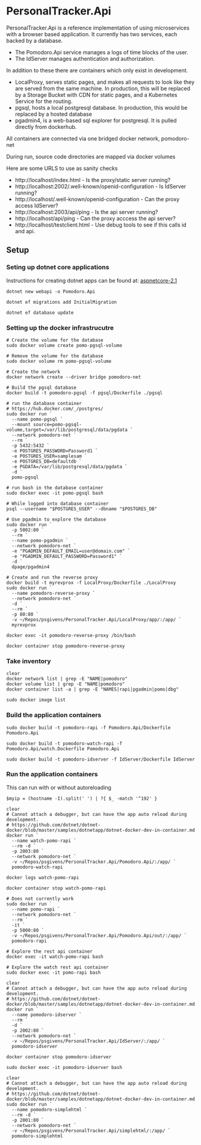 # PersonalTracker.Api

PersonalTracker.Api is a reference implementation of using microservices with a 
browser based application. It currently has two services, each backed by a database.

* The Pomodoro.Api service manages a logs of time blocks of the user.
* The IdServer manages authentication and authorization.

In addition to these there are containers which only exist in development.

* LocalProxy, serves static pages, and makes all requests to look like they are served from the same machine. In production, this will be replaced by a Storage Bucket with CDN for static pages, and a Kubernetes Service for the routing.
* pgsql, hosts a local postgresql database. In production, this would be replaced by a hosted database
* pgadmin4, is a web-based sql explorer for postgresql. It is pulled directly from dockerhub.

All containers are connected via one bridged docker network, pomodoro-net

During run, source code directories are mapped via docker volumes

Here are some URLS to use as sanity checks
* http://localhost/index.html - Is the proxy/static server running?
* http://localhost:2002/.well-known/openid-configuration - Is IdServer running?
* http://localhost/.well-known/openid-configuration - Can the proxy access IdServer?
* http://localhost:2003/api/ping - Is the api server running?
* http://localhost/api/ping - Can the proxy acccess the api server?
* http://localhost/testclient.html - Use debug tools to see if this calls id and api.

## Setup

### Seting up dotnet core applications
Instructions for creating dotnet apps can be found at:
[aspnetcore-2.1](https://docs.microsoft.com/en-us/aspnet/core/tutorials/web-api-vsc?view=aspnetcore-2.1)

    dotnet new webapi -o Pomodoro.Api

    dotnet ef migrations add InitialMigration

    dotnet ef database update

### Setting up the docker infrastrucutre

    # Create the volume for the database
    sudo docker volume create pomo-pgsql-volume

    # Remove the volume for the database
    sudo docker volume rm pomo-pgsql-volume

    # Create the network
    docker network create --driver bridge pomodoro-net
  
    # Build the pgsql database
    docker build -t pomodoro-pgsql -f pgsql/Dockerfile ./pgsql

    # run the database container
    # https://hub.docker.com/_/postgres/
    sudo docker run `
      --name pomo-pgsql `
      --mount source=pomo-pgsql-volume,target=/var/lib/postgresql/data/pgdata `
      --network pomodoro-net `
      --rm `
      -p 5432:5432 `
      -e POSTGRES_PASSWORD=Password1 `
      -e POSTGRES_USER=samplesam `
      -e POSTGRES_DB=defaultdb `
      -e PGDATA=/var/lib/postgresql/data/pgdata `
      -d `
      pomo-pgsql

    # run bash in the database container
    sudo docker exec -it pomo-pgsql bash

    # While logged into database container
    psql --username "$POSTGRES_USER" --dbname "$POSTGRES_DB"

    # Use pgadmin to explore the database
    sudo docker run `
      -p 5002:80 `
      --rm `
      --name pomo-pgadmin `
      --network pomodoro-net `
      -e "PGADMIN_DEFAULT_EMAIL=user@domain.com" `
      -e "PGADMIN_DEFAULT_PASSWORD=Password1" `
      -d `
      dpage/pgadmin4

    # Create and run the reverse proxy
    docker build -t myrevprox -f LocalProxy/Dockerfile ./LocalProxy
    sudo docker run `
      --name pomodoro-reverse-proxy `
      --network pomodoro-net `
      -d `
      --rm `
      -p 80:80 `
      -v ~/Repos/psgivens/PersonalTracker.Api/LocalProxy/app/:/app/ `
      myrevprox 
    
    docker exec -it pomodoro-reverse-proxy /bin/bash

    docker container stop pomodoro-reverse-proxy 

### Take inventory
    clear
    docker network list | grep -E "NAME|pomodoro"
    docker volume list | grep -E "NAME|pomodoro"
    docker container list -a | grep -E "NAMES|rapi|pgadmin|pomo|dbg"

    sudo docker image list

### Build the application containers

    sudo docker build -t pomodoro-rapi -f Pomodoro.Api/Dockerfile Pomodoro.Api

    sudo docker build -t pomodoro-watch-rapi -f Pomodoro.Api/watch.Dockerfile Pomodoro.Api

    sudo docker build -t pomodoro-idserver -f IdServer/Dockerfile IdServer

### Run the application containers
This can run with or without autoreloading

    $myip = (hostname -I).split(' ') | ?{ $_ -match '^192' }

    clear
    # Cannot attach a debugger, but can have the app auto reload during development.
    # https://github.com/dotnet/dotnet-docker/blob/master/samples/dotnetapp/dotnet-docker-dev-in-container.md
    docker run `
      --name watch-pomo-rapi `
      --rm -d `
      -p 2003:80 `
      --network pomodoro-net `
      -v ~/Repos/psgivens/PersonalTracker.Api/Pomodoro.Api/:/app/ `
      pomodoro-watch-rapi

    docker logs watch-pomo-rapi 

    docker container stop watch-pomo-rapi
    
    # Does not currently work
    sudo docker run `
      --name pomo-rapi `
      --network pomodoro-net `
      --rm `
      -it `
      -p 5000:80 `
      -v ~/Repos/psgivens/PersonalTracker.Api/Pomodoro.Api/out/:/app/ `
      pomodoro-rapi

    # Explore the rest api container
    docker exec -it watch-pomo-rapi bash

    # Explore the watch rest api container
    sudo docker exec -it pomo-rapi bash

    clear
    # Cannot attach a debugger, but can have the app auto reload during development.
    # https://github.com/dotnet/dotnet-docker/blob/master/samples/dotnetapp/dotnet-docker-dev-in-container.md
    docker run `
      --name pomodoro-idserver `
      --rm `
      -d `
      -p 2002:80 `
      --network pomodoro-net `
      -v ~/Repos/psgivens/PersonalTracker.Api/IdServer/:/app/ `
      pomodoro-idserver

    docker container stop pomodoro-idserver

    sudo docker exec -it pomodoro-idserver bash

    clear
    # Cannot attach a debugger, but can have the app auto reload during development.
    # https://github.com/dotnet/dotnet-docker/blob/master/samples/dotnetapp/dotnet-docker-dev-in-container.md
    sudo docker run `
      --name pomodoro-simplehtml `
      --rm -d `
      -p 2001:80 `
      --network pomodoro-net `
      -v ~/Repos/psgivens/PersonalTracker.Api/simplehtml/:/app/ `
      pomodoro-simplehtml



